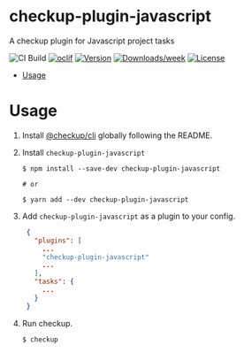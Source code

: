 # checkup-plugin-javascript

A checkup plugin for Javascript project tasks

![CI Build](https://github.com/checkupjs/checkup/workflows/CI%20Build/badge.svg)
[![oclif](https://img.shields.io/badge/cli-oclif-brightgreen.svg)](https://oclif.io)
[![Version](https://img.shields.io/npm/v/checkup-plugin-javascript.svg)](https://npmjs.org/package/checkup-plugin-javascript)
[![Downloads/week](https://img.shields.io/npm/dw/checkup-plugin-javascript.svg)](https://npmjs.org/package/checkup-plugin-javascript)
[![License](https://img.shields.io/npm/l/checkup-plugin-javascript.svg)](https://github.com/checkupjs/checkup/blob/master/package.json)

- [Usage](#usage)

# Usage

1. Install [@checkup/cli](https://github.com/checkupjs/checkup/blob/master/packages/cli/README.md) globally following the README.

2. Install `checkup-plugin-javascript`

   ```sh-session
   $ npm install --save-dev checkup-plugin-javascript

   # or

   $ yarn add --dev checkup-plugin-javascript
   ```

3. Add `checkup-plugin-javascript` as a plugin to your config.

   ```json
    {
      "plugins": [
        ...
        "checkup-plugin-javascript"
        ...
      ],
      "tasks": {
        ...
      }
    }
   ```

4. Run checkup.

   ```sh-session
   $ checkup
   ```

